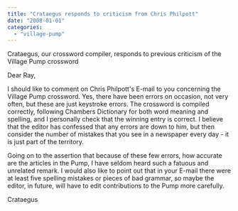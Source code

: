 ```yaml
---
title: "Crataegus responds to criticism from Chris Philpott"
date: "2008-01-01"
categories: 
  - "village-pump"
---
```


Crataegus, our crossword compiler, responds to previous criticism of the Village Pump crossword

Dear Ray,

I should like to comment on Chris Philpott's E-mail to you concerning the Village Pump crossword. Yes, there have been errors on occasion, not very often, but these are just keystroke errors. The crossword is compiled correctly, following Chambers Dictionary for both word meaning and spelling, and I personally check that the winning entry is correct. I believe that the editor has confessed that any errors are down to him, but then consider the number of mistakes that you see in a newspaper every day - it is just part of the territory.

Going on to the assertion that because of these few errors, how accurate are the articles in the Pump, I have seldom heard such a fatuous and unrelated remark. I would also like to point out that in your E-mail there were at least five spelling mistakes or pieces of bad grammar, so maybe the editor, in future, will have to edit contributions to the Pump more carefully.

Crataegus
